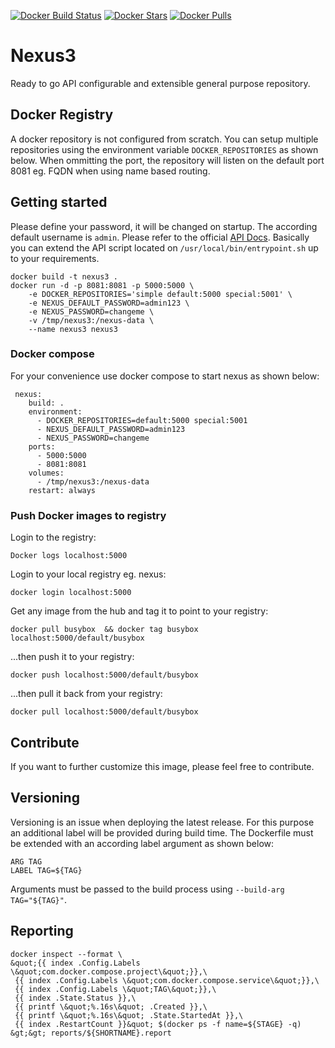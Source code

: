 [![Docker Build Status](https://img.shields.io/docker/build/flavioaiello/nexus3.svg?style=for-the-badge)](https://hub.docker.com/r/flavioaiello/nexus3/)
[![Docker Stars](https://img.shields.io/docker/stars/flavioaiello/nexus3.svg?style=for-the-badge)](https://hub.docker.com/r/flavioaiello/nexus3/)
[![Docker Pulls](https://img.shields.io/docker/pulls/flavioaiello/nexus3.svg?style=for-the-badge)](https://hub.docker.com/r/flavioaiello/nexus3/)

# Nexus3
Ready to go API configurable and extensible general purpose repository.

## Docker Registry
A docker repository is not configured from scratch. You can setup multiple repositories using the environment variable `DOCKER_REPOSITORIES` as shown below. When ommitting the port, the repository will listen on the default port 8081 eg. FQDN when using name based routing.

## Getting started
Please define your password, it will be changed on startup. The according default username is `admin`. Please refer to the official [API Docs](https://books.sonatype.com/nexus-book/reference3/scripting.html). Basically you can extend the API script located on `/usr/local/bin/entrypoint.sh` up to your requirements.

```
docker build -t nexus3 .
docker run -d -p 8081:8081 -p 5000:5000 \
    -e DOCKER_REPOSITORIES='simple default:5000 special:5001' \
    -e NEXUS_DEFAULT_PASSWORD=admin123 \
    -e NEXUS_PASSWORD=changeme \
    -v /tmp/nexus3:/nexus-data \
    --name nexus3 nexus3
``` 

### Docker compose 
For your convenience use docker compose to start nexus as shown below:

```
 nexus:
    build: .
    environment:
      - DOCKER_REPOSITORIES=default:5000 special:5001
      - NEXUS_DEFAULT_PASSWORD=admin123
      - NEXUS_PASSWORD=changeme
    ports:
      - 5000:5000
      - 8081:8081
    volumes:
      - /tmp/nexus3:/nexus-data
    restart: always
```

### Push Docker images to registry

Login to the registry:
```
Docker logs localhost:5000
```
Login to your local registry eg. nexus:
```
docker login localhost:5000
```
Get any image from the hub and tag it to point to your registry:
```
docker pull busybox  && docker tag busybox localhost:5000/default/busybox
```
...then push it to your registry:
```
docker push localhost:5000/default/busybox
```
...then pull it back from your registry:
```
docker pull localhost:5000/default/busybox
```

## Contribute
If you want to further customize this image, please feel free to contribute.

## Versioning
Versioning is an issue when deploying the latest release. For this purpose an additional label will be provided during build time. 
The Dockerfile must be extended with an according label argument as shown below:
```
ARG TAG
LABEL TAG=${TAG}
```
Arguments must be passed to the build process using `--build-arg TAG="${TAG}"`.

## Reporting
```
docker inspect --format \
&quot;{{ index .Config.Labels \&quot;com.docker.compose.project\&quot;}},\
 {{ index .Config.Labels \&quot;com.docker.compose.service\&quot;}},\
 {{ index .Config.Labels \&quot;TAG\&quot;}},\
 {{ index .State.Status }},\
 {{ printf \&quot;%.16s\&quot; .Created }},\
 {{ printf \&quot;%.16s\&quot; .State.StartedAt }},\
 {{ index .RestartCount }}&quot; $(docker ps -f name=${STAGE} -q) &gt;&gt; reports/${SHORTNAME}.report
```
